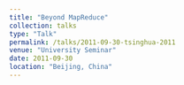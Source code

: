 ```yaml
---
title: "Beyond MapReduce"
collection: talks
type: "Talk"
permalink: /talks/2011-09-30-tsinghua-2011
venue: "University Seminar"
date: 2011-09-30
location: "Beijing, China"
---
```

